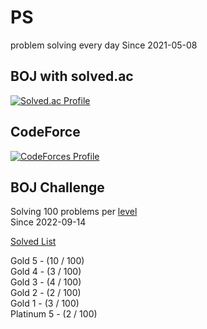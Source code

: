 # PS

problem solving every day Since 2021-05-08

## BOJ with solved.ac

[![Solved.ac Profile](http://mazassumnida.wtf/api/v2/generate_badge?boj=kadrick)](https://solved.ac/kadrick)

## CodeForce

[![CodeForces Profile](https://cf.leed.at?id=Kadrick)](https://codeforces.com/profile/Kadrick)

## BOJ Challenge

Solving 100 problems per [level](https://solved.ac/problems/level)  
Since 2022-09-14

[Solved List](./BOJ/doc/solvedProblem.md)

Gold 5 - (10 / 100)  
Gold 4 - (3 / 100)  
Gold 3 - (4 / 100)  
Gold 2 - (2 / 100)  
Gold 1 - (3 / 100)  
Platinum 5 - (2 / 100)  
